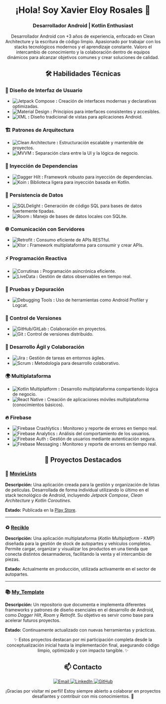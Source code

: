 <h1 align="center">¡Hola! Soy Xavier Eloy Rosales 👋</h1> 
<h3 align="center">Desarrollador Android | Kotlin Enthusiast</h3>

<p align="center"> Desarrollador Android con +3 años de experiencia, enfocado en Clean Architecture y la escritura de código limpio. Apasionado por trabajar con los stacks tecnológicos modernos y el aprendizaje constante. Valoro el intercambio de conocimiento y la colaboración dentro de equipos dinámicos para alcanzar objetivos comunes y crear soluciones de calidad. </p> 
<h2 align="center">🛠️ Habilidades Técnicas</h2>

<h3>🎨 Diseño de Interfaz de Usuario</h3>
<ul>
  <li>
    <img src="https://img.shields.io/badge/Jetpack%20Compose-%2300C853.svg?style=for-the-badge&logo=jetpack-compose&logoColor=white" alt="Jetpack Compose"/>
    <strong> :</strong> Creación de interfaces modernas y declarativas optimizadas.
  </li>

  <li>
    <img src="https://img.shields.io/badge/Material%20Design-%23222.svg?style=for-the-badge&logo=material-design&logoColor=white" alt="Material Design"/> 
    <strong> :</strong> Principios para interfaces consistentes y accesibles.
  </li>
  <li>
    <img src="https://img.shields.io/badge/XML-%23F77F00.svg?style=for-the-badge&logo=xml&logoColor=white" alt="XML"/> 
    <strong> :</strong> Diseño tradicional de vistas para aplicaciones Android.
  </li>
</ul>

<h3>🏗️ Patrones de Arquitectura</h3>
<ul>
  <li>
    <img src="https://img.shields.io/badge/Clean%20Architecture-%23A80030.svg?style=for-the-badge&logo=clean-architecture&logoColor=white" alt="Clean Architecture"/>
    <strong> :</strong> Estructuración escalable y mantenible de proyectos.
  </li>
  <li>
    <img src="https://img.shields.io/badge/MVVM-%23FF5733.svg?style=for-the-badge&logo=architecture&logoColor=white" alt="MVVM"/> 
    <strong> :</strong> Separación clara entre la UI y la lógica de negocio.
  </li>
</ul>

<h3>🔗 Inyección de Dependencias</h3>
<ul>
  <li>
    <img src="https://img.shields.io/badge/Dagger%20Hilt-%23A80030.svg?style=for-the-badge&logo=dagger&logoColor=white" alt="Dagger Hilt"/> 
    <strong> :</strong> Framework robusto para inyección de dependencias.
  </li>
  <li>
    <img src="https://img.shields.io/badge/Koin-%23E94E77.svg?style=for-the-badge&logo=kotlin&logoColor=white" alt="Koin"/>
    <strong> :</strong> Biblioteca ligera para inyección basada en Kotlin.
  </li>
</ul>

<h3>💾 Persistencia de Datos</h3>
<ul>
  <li>
    <img src="https://img.shields.io/badge/SQLDelight-%230095D5.svg?style=for-the-badge&logo=sql&logoColor=white" alt="SQLDelight"/> 
    <strong> :</strong> Generación de código SQL para bases de datos fuertemente tipadas.
  </li>
  <li>
    <img src="https://img.shields.io/badge/Room-%23FF6F00.svg?style=for-the-badge&logo=room&logoColor=white" alt="Room"/> 
    <strong> :</strong> Manejo de bases de datos locales con SQLite.
  </li>
</ul>

<h3>🌐 Comunicación con Servidores</h3>
<ul>
  <li>
    <img src="https://img.shields.io/badge/Retrofit-%2300C853.svg?style=for-the-badge&logo=retrofit&logoColor=white" alt="Retrofit"/> 
    <strong> :</strong> Consumo eficiente de APIs RESTful.
  </li>
  <li>
    <img src="https://img.shields.io/badge/Ktor-%2322C1C3.svg?style=for-the-badge&logo=ktor&logoColor=white" alt="Ktor"/> 
    <strong> :</strong> Framework multiplataforma para consumir y crear APIs.
  </li>
</ul>

<h3>⚡ Programación Reactiva</h3>
<ul>
  <li>
    <img src="https://img.shields.io/badge/Corrutinas-%230095D5.svg?style=for-the-badge&logo=kotlin&logoColor=white" alt="Corrutinas"/> 
    <strong> :</strong> Programación asincrónica eficiente.
  </li>
  <li>
    <img src="https://img.shields.io/badge/LiveData-%236A1B9A.svg?style=for-the-badge&logo=android&logoColor=white" alt="LiveData"/> 
    <strong> :</strong> Gestión de datos observables en tiempo real.
  </li>
</ul>

<h3>🐞 Pruebas y Depuración</h3>
<ul>
  <li>
    <img src="https://img.shields.io/badge/Debugging%20Tools-%23FFCA28.svg?style=for-the-badge&logo=android&logoColor=white" alt="Debugging Tools"/> 
    <strong> :</strong> Uso de herramientas como Android Profiler y Logcat.
  </li>
</ul>

<h3>📂 Control de Versiones</h3>
<ul>
  <li>
    <img src="https://img.shields.io/badge/GitHub/GitLab-%23181717.svg?style=for-the-badge&logo=github&logoColor=white" alt="GitHub/GitLab"/> 
    <strong> :</strong> Colaboración en proyectos.
  </li>
  <li>
    <img src="https://img.shields.io/badge/Git-%23F05033.svg?style=for-the-badge&logo=git&logoColor=white" alt="Git"/> 
    <strong> :</strong> Control de versiones distribuido.
  </li>
</ul>

<h3>🚀 Desarrollo Ágil y Colaboración</h3>
<ul>
  <li>
    <img src="https://img.shields.io/badge/Jira-%230052CC.svg?style=for-the-badge&logo=jira&logoColor=white" alt="Jira"/> 
    <strong> :</strong> Gestión de tareas en entornos ágiles.
  </li>
  <li>
    <img src="https://img.shields.io/badge/Scrum-%23FF5733.svg?style=for-the-badge&logo=agile&logoColor=white" alt="Scrum"/> 
    <strong> :</strong> Metodología para desarrollo colaborativo.
  </li>
</ul>

<h3>🌍 Multiplataforma</h3>
<ul>
  <li>
    <img src="https://img.shields.io/badge/Kotlin%20Multiplatform-%23A80030.svg?style=for-the-badge&logo=kotlin-multiplatform&logoColor=white" alt="Kotlin Multiplatform"/> 
    <strong> :</strong> Desarrollo multiplataforma compartiendo lógica de negocio.
  </li>
  <li>
    <img src="https://img.shields.io/badge/React%20Native-%2361DAFB.svg?style=for-the-badge&logo=react&logoColor=white" alt="React Native"/> 
    <strong> :</strong> Creación de aplicaciones móviles multiplataforma (conocimientos básicos).
  </li>
</ul>

<h3>🔥 Firebase</h3>
<ul>
  <li>
    <img src="https://img.shields.io/badge/Firebase%20Crashlytics-%23FF6F00.svg?style=for-the-badge&logo=firebase&logoColor=white" alt="Firebase Crashlytics"/> 
    <strong> :</strong> Monitoreo y reporte de errores en tiempo real.
  </li>
  <li>
    <img src="https://img.shields.io/badge/Firebase%20Analytics-%23FFA000.svg?style=for-the-badge&logo=firebase&logoColor=white" alt="Firebase Analytics"/> 
    <strong> :</strong> Análisis del comportamiento de los usuarios.
  </li>
  <li>
    <img src="https://img.shields.io/badge/Firebase%20Auth-%23FFCA28.svg?style=for-the-badge&logo=firebase&logoColor=white" alt="Firebase Auth"/> 
    <strong> :</strong> Gestión de usuarios mediante autenticación segura.
  </li>
  <li>
    <img src="https://img.shields.io/badge/Firebase%20Crashlytics-%23FF6F00.svg?style=for-the-badge&logo=firebase&logoColor=white" alt="Firebase Messaging"/> 
    <strong> :</strong> Monitoreo y reporte de errores en tiempo real.
  </li>
</ul>

<h2 align="center">🚀 Proyectos Destacados</h2>

<div style="text-align: left;">

  <h3>🎥 <a href="https://github.com/xvirs/MovieLists">MovieLists</a></h3>
  <p><strong>Descripción:</strong> Una aplicación creada para la gestión y organización de listas de películas. Desarrollada de forma individual utilizando lo último en el stack tecnológico de Android, incluyendo <em>Jetpack Compose</em>, <em>Clean Architecture</em> y <em>Kotlin Coroutines</em>.</p>
  <p><strong>Estado:</strong> Publicada en la <a href="https://play.google.com/apps/testing/com.proyect.movielists">Play Store</a>.</p>
  <hr>

  <h3>♻️ <a href="https://github.com/xvirs/Reciklo">Reciklo</a></h3>
<p><strong>Descripción:</strong> Una aplicación multiplataforma (<em>Kotlin Multiplatform - KMP</em>) diseñada para la gestión de stock de autopartes y vehículos completos. Permite cargar, organizar y visualizar los productos en una tienda que conecta distintos desarmaderos, facilitando la venta y el intercambio de piezas.</p>
<p><strong>Estado:</strong> Actualmente en producción, utilizada activamente en el sector de autopartes.</p>
<hr>


  <h3>📚 <a href="https://github.com/xvirs/My_Template">My_Template</a></h3>
  <p><strong>Descripción:</strong> Un repositorio que documenta e implementa diferentes frameworks y patrones de diseño esenciales en el desarrollo de Android, como <em>Dagger Hilt</em>, <em>Room</em> y <em>Retrofit</em>. Su objetivo es servir como base para acelerar futuros proyectos.</p>
  <p><strong>Estado:</strong> Continuamente actualizado con nuevas herramientas y prácticas.</p>

</div>

<p align="center">✨ Estos proyectos destacan por mi participación completa desde la conceptualización inicial hasta la implementación final, asegurando código limpio, optimizado y con impacto tangible. ✨</p>


<h2 align="center">📫 Contacto</h2>
<p align="center">
  <a href="mailto:rosales.xavier.eloy@gmail.com">
    <img src="https://img.shields.io/badge/Email-D14836?style=for-the-badge&logo=gmail&logoColor=white" alt="Email">
  </a>
  <a href="https://www.linkedin.com/in/rosalesxaviereloy/" target="_blank">
    <img src="https://img.shields.io/badge/LinkedIn-0077B5?style=for-the-badge&logo=linkedin&logoColor=white" alt="LinkedIn">
  </a>
  <a href="https://github.com/xvirs" target="_blank">
    <img src="https://img.shields.io/badge/GitHub-181717?style=for-the-badge&logo=github&logoColor=white" alt="GitHub">
  </a>
</p>
<p align="center">
  ¡Gracias por visitar mi perfil! Estoy siempre abierto a colaborar en proyectos desafiantes y contribuir con mis conocimientos. 🚀
</p>

